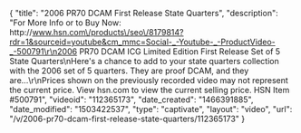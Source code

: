 {
    "title": "2006 PR70 DCAM First Release State Quarters",
    "description": "For More Info or to Buy Now: http:\/\/www.hsn.com\/products\/seo\/8179814?rdr=1&sourceid=youtube&cm_mmc=Social-_-Youtube-_-ProductVideo-_-500791\r\n2006 PR70 DCAM ICG Limited Edition First Release Set of 5 State Quarters\nHere's a chance to add to your state quarters collection with the 2006 set of 5 quarters. They are proof DCAM, and they are...\r\nPrices shown on the previously recorded video may not represent the current price.  View hsn.com to view the current selling price. HSN Item #500791",
    "videoid": "112365173",
    "date_created": "1466391885",
    "date_modified": "1503422537",
    "type": "captivate",
    "layout": "video",
    "url": "\/v\/2006-pr70-dcam-first-release-state-quarters\/112365173"
}